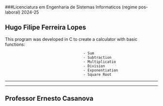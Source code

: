 ###Licenciatura em Engenharia de Sistemas Informaticos (regime pos-laboral) 2024-25



								 
   																
## Hugo Filipe Ferreira Lopes     				
 																	



  This program was developed in C to create a calculator with basic functions:
  
										- Sum
										- Subtraction
										- Multiplicatio 
										- Division 
										- Exponentiation 
										- Square Root
				
---------------------------------------------------------

***********************************************************
Professor Ernesto Casanova					
---------------------------------------------------------
